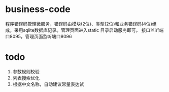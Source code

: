 # business-code
程序错误码管理微服务，错误码由模块(2位)、类型(2位)和业务错误码(4位)组成，采用sqlite数据库记录。管理页面进入static 目录启动服务即可。
接口监听端口8095，管理页面监听端口8096
# todo
1. 参数规则校验
2. 列表搜索优化
3. 根据中文名称，自动建议常量表达试